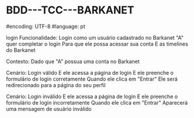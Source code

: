 # BDD---TCC---BARKANET
#encoding: UTF-8
#language: pt

login
Funcionalidade: Login como um usuário cadastrado no Barkanet 
"A" quer completar o login 
Para que ele possa acessar sua conta
E as timelines do Barkanet

Contexto: Dado que "A" possua uma conta no Barkanet

Cenário: Login válido 
E ele acessa a página de login 
E ele preenche o formulário de login corretamente 
Quando ele clica em "Entrar" 
Ele será redirecionado para a página do seu perfil

Cenário: 
Login inválido 
E ele acessa a página de login 
E ele preenche o formulário de login incorretamente 
Quando ele clica em "Entrar" 
Aparecerá uma mensagem de usuário inválido
